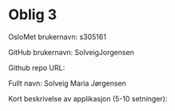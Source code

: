 Oblig 3
=======
OsloMet brukernavn: s305161

GitHub brukernavn: SolveigJorgensen

Github repo URL: 

Fullt navn: Solveig Maria Jørgensen

Kort beskrivelse av applikasjon (5-10 setninger):


